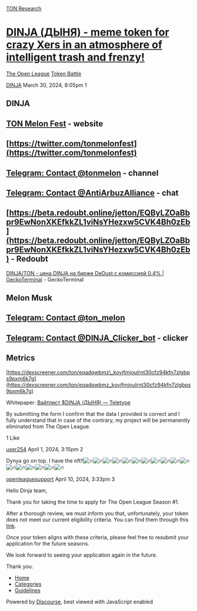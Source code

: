 [TON Research](/)

# [DINJA (ДЫНЯ) - meme token for crazy Xers in an atmosphere of intelligent trash and frenzy!](/t/dinja-meme-token-for-crazy-xers-in-an-atmosphere-of-intelligent-trash-and-frenzy/1779)

[The Open League](/c/the-open-league/token-leaderboard/57)  [Token Battle](/c/the-open-league/token-leaderboard/57) 

    

[DINJA](https://tonresear.ch/u/DINJA)  March 30, 2024, 8:05pm  1

## [](#dinja-1)DINJA

## [](#httpsdinjaspacemelon-website-2)[TON Melon Fest](https://dinja.space/MELON) - website

## [](#httpstwittercomtonmelonfest-3)[https://twitter.com/tonmelonfest](https://twitter.com/tonmelonfest)

## [](#httpstmetonmelon-channel-4)[Telegram: Contact @tonmelon](https://t.me/tonmelon) - channel

## [](#httpstmeantiarbuzalliance-chat-5)[Telegram: Contact @AntiArbuzAlliance](https://t.me/AntiArbuzAlliance) - chat

## [](#httpsbetaredoubtonlinejettoneqbylzoabbpr9ewnonxkefkkzl1vinsyhezxw5cvk4bh0zeb-redoubt-6)[https://beta.redoubt.online/jetton/EQByLZOaBbpr9EwNonXKEfkkZL1viNsYHezxw5CVK4Bh0zEb](https://beta.redoubt.online/jetton/EQByLZOaBbpr9EwNonXKEfkkZL1viNsYHezxw5CVK4Bh0zEb) - Redoubt

[DINJA/TON - цена DINJA на бирже DeDust с комиссией 0.4% | GeckoTerminal](https://www.geckoterminal.com/ru/ton/pools/EQAdQWbMZ_koVJfmJoulrnt30cFz94KFn7zlgbPS9pXm6K7g) - GeckoTerminal

## [](#melon-musk-7)Melon Musk

## [](#httpstmeton_melon-8)[Telegram: Contact @ton\_melon](https://t.me/ton_melon)

## [](#httptmedinja_clicker_botwebapp-clicker-9)[Telegram: Contact @DINJA\_Clicker\_bot](http://t.me/DINJA_Clicker_bot/WebApp) - clicker

## [](#metrics-10)Metrics

[https://dexscreener.com/ton/eqadqwbmz\_kovjfmjoulrnt30cfz94kfn7zlgbps9pxm6k7g](https://dexscreener.com/ton/eqadqwbmz_kovjfmjoulrnt30cfz94kfn7zlgbps9pxm6k7g)

Whitepaper: [Вайтлист $DINJA (ДЫНЯ) — Teletype](https://teletype.in/@ton_melon/DINJA_rus)

By submitting the form I confirm that the data I provided is correct and I fully understand that in case of the contrary, my project will be permanently eliminated from The Open League.

  1 Like

[user254](https://tonresear.ch/u/user254) April 1, 2024, 3:15pm  2

Dynya go on top. I have the nft!!![:fire:](https://tonresear.ch/images/emoji/twitter/fire.png?v=12 ":fire:")![:fire:](https://tonresear.ch/images/emoji/twitter/fire.png?v=12 ":fire:")![:fire:](https://tonresear.ch/images/emoji/twitter/fire.png?v=12 ":fire:")![:fire:](https://tonresear.ch/images/emoji/twitter/fire.png?v=12 ":fire:")![:fire:](https://tonresear.ch/images/emoji/twitter/fire.png?v=12 ":fire:")![:fire:](https://tonresear.ch/images/emoji/twitter/fire.png?v=12 ":fire:")![:fire:](https://tonresear.ch/images/emoji/twitter/fire.png?v=12 ":fire:")![:fire:](https://tonresear.ch/images/emoji/twitter/fire.png?v=12 ":fire:")![:fire:](https://tonresear.ch/images/emoji/twitter/fire.png?v=12 ":fire:")![:fire:](https://tonresear.ch/images/emoji/twitter/fire.png?v=12 ":fire:")![:fire:](https://tonresear.ch/images/emoji/twitter/fire.png?v=12 ":fire:")![:fire:](https://tonresear.ch/images/emoji/twitter/fire.png?v=12 ":fire:")![:fire:](https://tonresear.ch/images/emoji/twitter/fire.png?v=12 ":fire:")![:fire:](https://tonresear.ch/images/emoji/twitter/fire.png?v=12 ":fire:")![:fire:](https://tonresear.ch/images/emoji/twitter/fire.png?v=12 ":fire:")![:fire:](https://tonresear.ch/images/emoji/twitter/fire.png?v=12 ":fire:")![:fire:](https://tonresear.ch/images/emoji/twitter/fire.png?v=12 ":fire:")

 

[openleaguesupport](https://tonresear.ch/u/openleaguesupport) April 10, 2024, 3:33pm  3

Hello Dinja team,

Thank you for taking the time to apply for The Open League Season #1.

After a thorough review, we must inform you that, unfortunately, your token does not meet our current eligibility criteria. You can find them through this [link](https://tonresear.ch/t/about-the-memecoin-leaderboard-category/1276).

Once your token aligns with these criteria, please feel free to resubmit your application for the future seasons.

We look forward to seeing your application again in the future.

Thank you.

 

*   [Home](/)
*   [Categories](/categories)
*   [Guidelines](/guidelines)

Powered by [Discourse](https://www.discourse.org), best viewed with JavaScript enabled